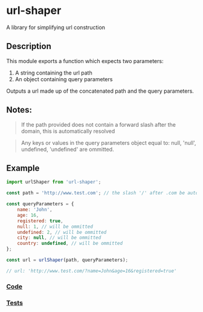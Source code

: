 # url-shaper
A library for simplifying url construction

## Description

This module exports a function which expects two parameters:

1. A string containing the url path
2. An object containing query parameters

Outputs a url made up of the concatenated path and the query parameters.

## Notes:

> If the path provided does not contain a forward slash after the domain, this is automatically resolved

> Any keys or values in the query parameters object equal to: null, 'null', undefined, 'undefined' are ommitted.

## Example 

```javascript
import urlShaper from 'url-shaper';

const path = 'http://www.test.com'; // the slash '/' after .com be automatically resolved

const queryParameters = {
	name: 'John',
	age: 16,
	registered: true,
	null: 1, // will be ommitted
	undefined: 2, // will be ommitted
	city: null, // will be ommitted
	country: undefined, // will be ommitted
};

const url = urlShaper(path, queryParameters);		

// url: 'http://www.test.com/?name=John&age=16&registered=true'
```

### [Code](https://github.com/enzoborgfrantz/url-shaper/blob/master/src/urlShaper.js)

### [Tests](https://github.com/enzoborgfrantz/url-shaper/blob/master/test/urlShaper.test.js)
